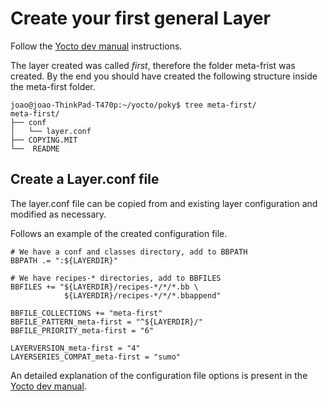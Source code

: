 # Create your first general Layer

Follow the [ Yocto dev manual](https://www.yoctoproject.org/docs/latest/dev-manual/dev-manual.html#creating-your-own-layer) instructions.

The layer created was called *first*, therefore the folder meta-frist was created.
By the end you should have created the following structure inside the meta-first folder.

```console
joao@joao-ThinkPad-T470p:~/yocto/poky$ tree meta-first/
meta-first/
├── conf
│   └── layer.conf
├── COPYING.MIT
└──  README
```

## Create a Layer.conf file

The layer.conf file can be copied from and existing layer configuration and modified as necessary.

Follows an example of the created configuration file.

```
# We have a conf and classes directory, add to BBPATH
BBPATH .= ":${LAYERDIR}"

# We have recipes-* directories, add to BBFILES
BBFILES += "${LAYERDIR}/recipes-*/*/*.bb \
            ${LAYERDIR}/recipes-*/*/*.bbappend"

BBFILE_COLLECTIONS += "meta-first"
BBFILE_PATTERN_meta-first = "^${LAYERDIR}/"
BBFILE_PRIORITY_meta-first = "6"

LAYERVERSION_meta-first = "4"
LAYERSERIES_COMPAT_meta-first = "sumo"
```

An detailed explanation of the configuration file options is present in the [ Yocto dev manual](https://www.yoctoproject.org/docs/latest/dev-manual/dev-manual.html#creating-your-own-layer).